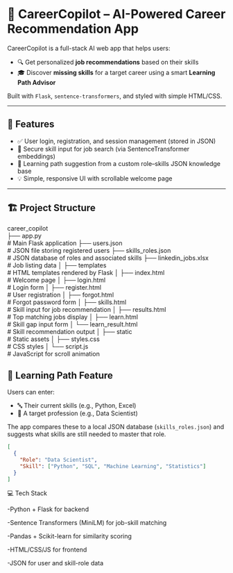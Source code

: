 # 💼 CareerCopilot – AI-Powered Career Recommendation App

CareerCopilot is a full-stack AI web app that helps users:

- 🔍 Get personalized **job recommendations** based on their skills
- 🎓 Discover **missing skills** for a target career using a smart **Learning Path Advisor**

Built with `Flask`, `sentence-transformers`, and styled with simple HTML/CSS.

---

## 🚀 Features

- ✅ User login, registration, and session management (stored in JSON)
- 🔐 Secure skill input for job search (via SentenceTransformer embeddings)
- 📘 Learning path suggestion from a custom role–skills JSON knowledge base
- 💡 Simple, responsive UI with scrollable welcome page

---
## 🏗️ Project Structure
career_copilot </br>
├── app.py  </br>                  # Main Flask application
├── users.json </br>                 # JSON file storing registered users
├── skills_roles.json </br>           # JSON database of roles and associated skills
├── linkedin_jobs.xlsx </br>         # Job listing data
│
├── templates          </br>       # HTML templates rendered by Flask
│   ├── index.html       </br>       # Welcome page
│   ├── login.html        </br>      # Login form
│   ├── register.html      </br>     # User registration
│   ├── forgot.html         </br>    # Forgot password form
│   ├── skills.html          </br>   # Skill input for job recommendation
│   ├── results.html          </br>  # Top matching jobs display
│   ├── learn.html             </br> # Skill gap input form
│   └── learn_result.html       </br># Skill recommendation output
│
├── static          </br>         # Static assets
│   ├── styles.css     </br>        # CSS styles
│   └── script.js       </br>        # JavaScript for scroll animation



## 🧠 Learning Path Feature

Users can enter:

- 🔤 Their current skills (e.g., Python, Excel)
- 🎯 A target profession (e.g., Data Scientist)

The app compares these to a local JSON database (`skills_roles.json`) and suggests what skills are still needed to master that role.

```json
[
  {
    "Role": "Data Scientist",
    "Skill": ["Python", "SQL", "Machine Learning", "Statistics"]
  }
]
```


💻 Tech Stack

-Python + Flask for backend

-Sentence Transformers (MiniLM) for job-skill matching

-Pandas + Scikit-learn for similarity scoring

-HTML/CSS/JS for frontend

-JSON for user and skill-role data
